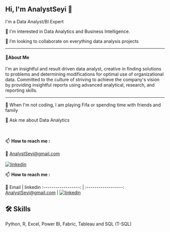 ## Hi, I'm AnalystSeyi 👋
I'm a Data Analyst/BI Expert

👀 I'm interested in Data Analytics and Business Intelligence.

💞️ I’m looking to collaborate on everything data analysis projects

***
#### 🚀About Me
I'm an insightful and result driven data analyst, creative in finding solutions to problems and determining modifications for optimal use of organizational data. Committed to the culture of striving to achieve the company's vision by providing insightful reports using advanced analytical, research, and reporting skills.
***
🎥 When I'm not coding, I am playing Fifa or spending time with friends and family

💬 Ask me about Data Analytics

<br><br>
📫 **How to reach me :** <br> <br>
📧 AnalystSeyi@gmail.com <br> <br>  [![linkedin](https://img.shields.io/badge/linkedin-0A66C2?style=for-the-badge&logo=linkedin&logoColor=white)](https://www.linkedin.com/in/oluwaseyi-fatuase-16009b161/)

📫 **How to reach me :** <br> <br>
  📧   Email         |  linkedin
:------------------:  | :------------------:
AnalystSeyi@gmail.com  | [![linkedin](https://img.shields.io/badge/linkedin-0A66C2?style=for-the-badge&logo=linkedin&logoColor=white)](https://www.linkedin.com/in/oluwaseyi-fatuase-16009b161/)

## 🛠 Skills
Python, R, Excel, Power BI, Fabric, Tableau and SQL (T-SQL)
<!---
AnalystSeyi/AnalystSeyi is a ✨ special ✨ repository because its `README.md` (this file) appears on your GitHub profile.
You can click the Preview link to take a look at your changes.
--->
